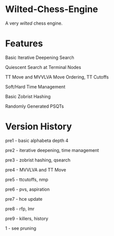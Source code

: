 # Wilted-Chess-Engine
A very *wilted* chess engine.


# Features

Basic Iterative Deepening Search

Quiescent Search at Terminal Nodes

TT Move and MVVLVA Move Ordering, TT Cutoffs

Soft/Hard Time Management

Basic Zobrist Hashing

Randomly Generated PSQTs

# Version History

pre1 - basic alphabeta depth 4

pre2 - iterative deepening, time management

pre3 - zobrist hashing, qsearch

pre4 - MVVLVA and TT Move

pre5 - ttcutoffs, nmp

pre6 - pvs, aspiration

pre7 - hce update

pre8 - rfp, lmr

pre9 - killers, history

1 - see pruning